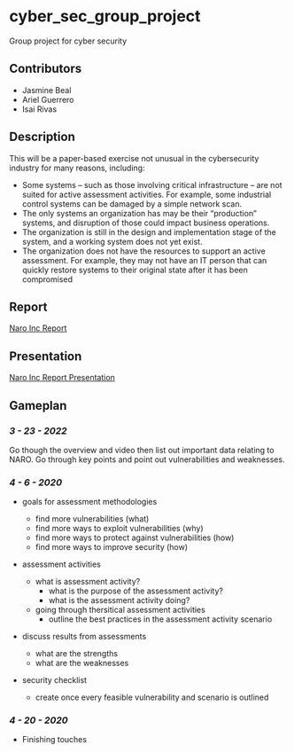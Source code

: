# cyber_sec_group_project

Group project for cyber security

## Contributors

* Jasmine Beal
* Ariel Guerrero
* Isai Rivas

## Description

This will be a paper-based exercise not unusual in the cybersecurity industry for many reasons,
including:

* Some systems – such as those involving critical infrastructure – are not suited for active
assessment activities. For example, some industrial control systems can be damaged by a simple
network scan.  
* The only systems an organization has may be their “production” systems, and disruption of
those could impact business operations.
* The organization is still in the design and implementation stage of the system, and a working
system does not yet exist.
* The organization does not have the resources to support an active assessment. For example,
they may not have an IT person that can quickly restore systems to their original state after it
has been compromised  

## Report

[Naro Inc Report](https://github.com/aguerrero232/cyber_sec_group_project/blob/main/assessment_report.pdf)

## Presentation

[Naro Inc Report Presentation](https://github.com/aguerrero232/cyber_sec_group_project/blob/main/NARO_Inc_Assessment_Report_Presentation.pdf)

## Gameplan

### ***3 - 23 - 2022***

Go though the overview and video then list out important data relating to NARO.
Go through key points and point out vulnerabilities and weaknesses.

### ***4 - 6 - 2020***

* goals for assessment methodologies
  * find more vulnerabilities (what)
  * find more ways to exploit vulnerabilities (why)
  * find more ways to protect against vulnerabilities (how)
  * find more ways to improve security (how)

* assessment activities
  * what is assessment activity?
    * what is the purpose of the assessment activity?
    * what is the assessment activity doing?
  * going through thersitical assessment activities
    * outline the best practices in the assessment activity scenario

* discuss results from assessments
  * what are the strengths
  * what are the weaknesses

* security checklist
  * create once every feasible vulnerability and scenario is outlined

### ***4 - 20 - 2020***

* Finishing touches
